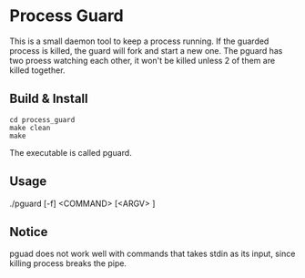 # Process Guard

This is a small daemon tool to keep a process running. If the guarded process is killed, the guard will fork and start a new one. The pguard has two proess watching each other, it won't be killed unless 2 of them are killed together. 

## Build & Install

```
cd process_guard
make clean
make
```
The executable is called pguard.

## Usage

./pguard \[-f\] \<COMMAND\> \[\<ARGV\> \]

## Notice

pguad does not work well with commands that takes stdin as its input, since killing process breaks the pipe.
